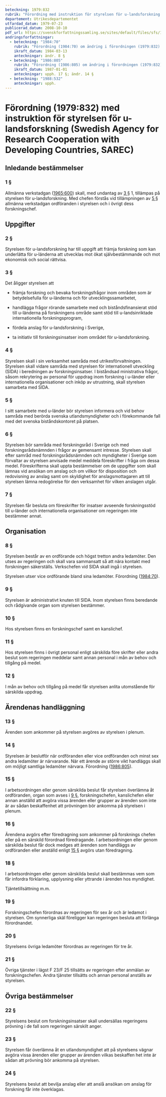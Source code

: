 ```yaml
---
beteckning: 1979:832
rubrik: "Förordning med instruktion för styrelsen för u-landsforskning (Swedish Agency for Research Cooperation with Developing Countries, SAREC)"
departement: Utrikesdepartementet
utfardad_datum: 1979-07-23
publicerad_datum: 2008-10-10
pdf_url: https://svenskforfattningssamling.se/sites/default/files/sfs/1979-07/SFS1979-832.pdf
andringsforfattningar:
  - beteckning: "1984:70"
    rubrik: "Förordning (1984:70) om ändring i förordningen (1979:832) med instruktion för styrelsen för u-landsforskning (Swedish Agency for Research Cooperation with Developing Countries, SAREC)"
    ikraft_datum: 1984-03-13
    anteckningar: ändr. 8 §
  - beteckning: "1986:805"
    rubrik: "Förordning (1986:805) om ändring i förordningen (1979:832) med instruktion för styrelsen för u-landsforskning (Swedish Agency for Research Cooperation with Developing Countries, SAREC)"
    ikraft_datum: 1987-01-01
    anteckningar: upph. 17 §; ändr. 14 §
  - beteckning: "1988:532"
    anteckningar: upph.
---
```


# Förordning (1979:832) med instruktion för styrelsen för u-landsforskning (Swedish Agency for Research Cooperation with Developing Countries, SAREC)

## Inledande bestämmelser

### 1 §

Allmänna verkstadgan ([1965:600](https://selex.se/eli/sfs/1965/600)) skall, med undantag av [3 §](#3) 1, tillämpas på styrelsen för u-landsforskning. Med chefen förstås vid tillämpningen av [5 §](#5) allmänna verkstadgan ordföranden i styrelsen och i övrigt dess forskningschef.

## Uppgifter

### 2 §

Styrelsen för u-landsforskning har till uppgift att främja forskning som kan underlätta för u-länderna att utvecklas mot ökat självbestämmande och mot ekonomisk och social rättvisa.

### 3 §

Det åligger styrelsen att

- främja forskning och bevaka forskningsfrågor inom områden som är betydelsefulla för u-länderna och för utvecklingssamarbetet,

- handlägga frågor rörande samarbete med och biståndsfinansierat stöd till u-länderna på forskningens område samt stöd till u-landsinriktade internationella forskningsprogram,

- fördela anslag för u-landsforskning i Sverige,

- ta initiativ till forskningsinsatser inom området för u-landsforskning.

### 4 §

Styrelsen skall i sin verksamhet samråda med utrikesförvaltningen. Styrelsen skall vidare samråda med styrelsen för internationell utveckling (SIDA) i beredningen av forskningsinsatser. I biståndsad ministrativa frågor, såsom rekrytering av personal för uppdrag inom forskning i u-länder eller internationella organisationer och inköp av utrustning, skall styrelsen samarbeta med SIDA.

### 5 §

I sitt samarbete med u-länder bör styrelsen informera och vid behov samråda med berörda svenska utlandsmyndigheter och i förekommande fall med det svenska biståndskontoret på platsen.

### 6 §

Styrelsen bör samråda med forskningsråd i Sverige och med forskningsrådsnämnden i frågor av gemensamt intresse. Styrelsen skall efter samråd med forskningsrådsnämnden och myndigheter i Sverige som förvaltar av styrelsen anvisade medel meddela föreskrifter i fråga om dessa medel. Föreskrifterna skall uppta bestämmelser om de uppgifter som skall lämnas vid ansökan om anslag och om villkor för disposition och redovisning av anslag samt om skyldighet för anslagsmottagaren att till styrelsen lämna redogörelse för den verksamhet för vilken anslagen utgår.

### 7 §

Styrelsen får besluta om föreskrifter för insatser avseende forskningsstöd till u-länder och internationella organisationer om regeringen inte bestämmer annat.

## Organisation

### 8 §

Styrelsen består av en ordförande och högst tretton andra ledamöter. Den utses av regeringen och skall vara sammansatt så att nära kontakt med forskningen säkerställs. Verkschefen vid SIDA skall ingå i styrelsen.

Styrelsen utser vice ordförande bland sina ledamöter. Förordning ([1984:70](https://selex.se/eli/sfs/1984/70)).

### 9 §

Styrelsen är administrativt knuten till SIDA. Inom styrelsen finns beredande och rådgivande organ som styrelsen bestämmer.

### 10 §

Hos styrelsen finns en forskningschef samt en kanslichef.

### 11 §

Hos styrelsen finns i övrigt personal enligt särskilda före skrifter eller andra beslut som regeringen meddelar samt annan personal i mån av behov och tillgång på medel.

### 12 §

I mån av behov och tillgång på medel får styrelsen anlita utomstående för särskilda uppdrag.

## Ärendenas handläggning

### 13 §

Ärenden som ankommer på styrelsen avgöres av styrelsen i plenum.

### 14 §

Styrelsen är beslutför när ordföranden eller vice ordföranden och minst sex andra ledamöter är närvarande. När ett ärende av större vikt handläggs skall om möjligt samtliga ledamöter närvara. Förordning ([1986:805](https://selex.se/eli/sfs/1986/805)).

### 15 §

I arbetsordningen eller genom särskilda beslut får styrelsen överlämna åt ordföranden, organ som avses i [9 §](#9), forskningschefen, kanslichefen eller annan anställd att avgöra vissa ärenden eller grupper av ärenden som inte är av sådan beskaffenhet att prövningen bör ankomma på styrelsen i plenum.

### 16 §

Ärendena avgörs efter föredragning som ankommer på forsknings chefen eller på en särskild förordnad föredragande. I arbetsordningen eller genom särskilda beslut får dock medges att ärenden som handläggs av ordföranden eller anställd enligt [15 §](#15) avgörs utan föredragning.

### 18 §

I arbetsordningen eller genom särskilda beslut skall bestämmas vem som får infordra förklaring, upplysning eller yttrande i ärenden hos myndighet.

Tjäntetillsättning m.m.

### 19 §

Forskningschefen förordnas av regeringen för sex år och är ledamot i styrelsen. Om synnerliga skäl föreligger kan regeringen besluta att förlänga förordnandet.

### 20 §

Styrelsens övriga ledamöter förordnas av regeringen för tre år.

### 21 §

Övriga tjänster i lägst F 23/F 25 tillsätts av regeringen efter anmälan av forskningschefen. Andra tjänster tillsätts och annan personal anställs av styrelsen.

## Övriga bestämmelser

### 22 §

Styrelsens beslut om forskningsinsatser skall undersällas regeringens prövning i de fall som regeringen särskilt anger.

### 23 §

Styrelsen får överlämna åt en utlandsmyndighet att på styrelsens vägnar avgöra vissa ärenden eller grupper av ärenden vilkas beskaffen het inte är sådan att prövning bör ankomma på styrelsen.

### 24 §

Styrelsens beslut att bevilja anslag eller att anslå ansökan om anslag för forskning får inte överklagas.